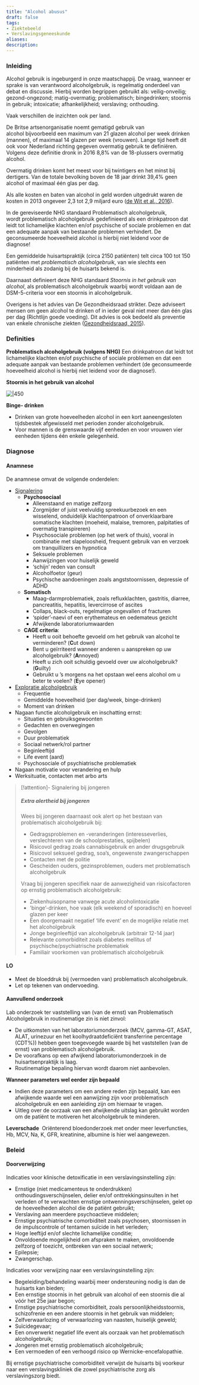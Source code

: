 ```yaml
---
title: "Alcohol abusus"
draft: false
tags: 
- Ziektebeeld
- Verslavingsgeneeskunde
aliases: 
description:
---
```




### Inleiding
Alcohol gebruik is ingeburgerd in onze maatschappij. De vraag, wanneer er sprake is van verantwoord alcoholgebruik, is regelmatig onderdeel van debat en discussie. Hierbij worden begrippen gebruikt als: veilig-onveilig; gezond-ongezond; matig-overmatig; problematisch; bingedrinken; stoornis in gebruik; intoxicatie; afhankelijkheid; verslaving; onthouding.

Vaak verschillen de inzichten ook per land.

De Britse artsenorganisatie noemt gematigd gebruik van alcohol bijvoorbeeld een maximum van 21 glazen alcohol per week drinken (mannen), of maximaal 14 glazen per week (vrouwen). Lange tijd heeft dit ook voor Nederland richting gegeven overmatig gebruik te definiëren. Volgens deze definitie dronk in 2016 8,8% van de 18-plussers overmatig alcohol.

Overmatig drinken komt het meest voor bij twintigers en het minst bij dertigers. Van de totale bevolking boven de 18 jaar drinkt 39,4% geen alcohol of maximaal één glas per dag.

Als alle kosten en baten van alcohol in geld worden uitgedrukt waren de kosten in 2013 ongeveer 2,3 tot 2,9 miljard euro ([de Wit et al., 2016](https://www.volksgezondheidenzorg.info/onderwerp/alcoholgebruik/kosten/kosten-0#9805)).

In de gereviseerde NHG standaard Problematisch alcoholgebruik, wordt problematisch alcoholgebruik gedefinieerd als een drinkpatroon dat leidt tot lichamelijke klachten en/of psychische of sociale problemen en dat een adequate aanpak van bestaande problemen verhindert. De geconsumeerde hoeveelheid alcohol is hierbij niet leidend voor de diagnose!

Een gemiddelde huisartspraktijk (circa 2150 patiënten) telt circa 100 tot 150 patiënten met _problematisch alcoholgebruik_, van wie slechts een minderheid als zodanig bij de huisarts bekend is.

Daarnaast definieert deze NHG standaard _Stoornis in het gebruik van alcohol_, als problematisch alcoholgebruik waarbij wordt voldaan aan de DSM-5-criteria voor een stoornis in alcoholgebruik.

Overigens is het advies van De Gezondheidsraad strikter. Deze adviseert mensen om geen alcohol te drinken of in ieder geval niet meer dan één glas per dag (Richtlijn goede voeding). Dit advies is ook bedoeld als preventie van enkele chronische ziekten ([Gezondheidsraad, 2015](https://www.volksgezondheidenzorg.info/onderwerp/alcoholgebruik/cijfers-context/huidige-situatie#9977)).


### Definities
**Problematisch alcoholgebruik (volgens NHG)**
Een drinkpatroon dat leidt tot lichamelijke klachten en/of psychische of sociale problemen en dat een adequate aanpak van bestaande problemen verhindert (de geconsumeerde hoeveelheid alcohol is hierbij niet leidend voor de diagnose!).

**Stoornis in het gebruik van alcohol**

![|450](https://i.imgur.com/dIleRJW.png)

**Binge- drinken**
- Drinken van grote hoeveelheden alcohol in een kort aaneengesloten tijdsbestek afgewisseld met perioden zonder alcoholgebruik. 
- Voor mannen is de grenswaarde vijf eenheden en voor vrouwen vier eenheden tijdens één enkele gelegenheid.

### Diagnose
#### Anamnese
De anamnese omvat de volgende onderdelen:

- <u>Signalering</u>
	- **Psychosociaal**
		- Alleenstaand en matige zelfzorg
		- Zorgmijder of juist veelvuldig spreekuurbezoek en een wisselend, onduidelijk klachtenpatroon of onverklaarbare somatische klachten (moeheid, malaise, tremoren, palpitaties of overmatig transpireren) 
		- Psychosociale problemen (op het werk of thuis), vooral in combinatie met slapeloosheid, frequent gebruik van en verzoek om tranquillizers en hypnotica
		- Seksuele problemen
		- Aanwijzingen voor huiselijk geweld
		- ‘schijn’ reden van consult
		- Alcoholfoetor (geur)
		- Psychische aandoeningen zoals angststoornissen, depressie of ADHD
	- **Somatisch**
		- Maag-darmproblematiek, zoals refluxklachten, gastritis, diarree, pancreatitis, hepatitis, levercirrose of ascites
		- Collaps, black-outs, regelmatige ongevallen of fracturen
		- ‘spider’-naevi of een erythemateus en oedemateus gezicht
		- Afwijkende laboratoriumwaarden
	- **CAGE criteria**:
		- Heeft u ooit behoefte gevoeld om het gebruik van alcohol te verminderen? (**C**ut down)
		- Bent u geïrriteerd wanneer anderen u aanspreken op uw alcoholgebruik? (**A**nnoyed)
		- Heeft u zich ooit schuldig gevoeld over uw alcoholgebruik? (**G**uilty)
		- Gebruikt u ’s morgens na het opstaan wel eens alcohol om u beter te voelen? (**E**ye opener)
- <u>Exploratie alcoholgebruik</u>
	- Frequentie
	- Gemiddelde hoeveelheid (per dag/week, binge-drinken)
	- Moment van drinken
- Nagaan functie alcoholgebruik en inschatting ernst:
	- Situaties en gebruiksgewoonten
	- Gedachten en overwegingen
	- Gevolgen
	- Duur problematiek
	- Sociaal netwerk/rol partner
	- Beginleeftijd
	- Life event (aard)
	- Psychosociale of psychiatrische problematiek
- Nagaan motivatie voor verandering en hulp
- Werksituatie, contacten met arbo arts

> [!attention]- Signalering bij jongeren
> ##### Extra alertheid bij jongeren
> Wees bij jongeren daarnaast ook alert op het bestaan van problematisch alcoholgebruik bij:
> - Gedragsproblemen en -veranderingen (interesseverlies, verslechteren van de schoolprestaties, spijbelen)
> - Risicovol gedrag zoals cannabisgebruik en ander drugsgebruik
> - Risicovol seksueel gedrag, soa’s, ongewenste zwangerschappen
> - Contacten met de politie
> - Gescheiden ouders, gezinsproblemen, ouders met problematisch alcoholgebruik
> 
> Vraag bij jongeren specifiek naar de aanwezigheid van risicofactoren op ernstig problematisch alcoholgebruik:
> - Ziekenhuisopname vanwege acute alcoholintoxicatie
> - 'binge’-drinken, hoe vaak (elk weekend of sporadisch) en hoeveel glazen per keer
> - Een doorgemaakt negatief ‘life event’ en de mogelijke relatie met het alcoholgebruik
> - Jonge beginleeftijd van alcoholgebruik (arbitrair 12-14 jaar)
> - Relevante comorbiditeit zoals diabetes mellitus of psychische/psychiatrische problematiek
> - Familiair voorkomen van problematisch alcoholgebruik

#### LO
- Meet de bloeddruk bij (vermoeden van) problematisch alcoholgebruik.
- Let op tekenen van ondervoeding.

#### Aanvullend onderzoek
Lab onderzoek ter vaststelling van (van de ernst) van Problematisch Alcoholgebruik in routinematige zin is niet zinvol:
- De uitkomsten van het laboratoriumonderzoek (MCV, gamma-GT, ASAT, ALAT, urinezuur en het koolhydraatdeficiënt transferrine percentage (CDT%)) hebben geen toegevoegde waarde bij het vaststellen (van de ernst) van problematisch alcoholgebruik. 
- De voorafkans op een afwijkend laboratoriumonderzoek in de huisartsenpraktijk is laag.
- Routinematige bepaling hiervan wordt daarom niet aanbevolen.

**Wanneer parameters wel eerder zijn bepaald**
- Indien deze parameters om een andere reden zijn bepaald, kan een afwijkende waarde wel een aanwijzing zijn voor problematisch alcoholgebruik en een aanleiding zijn om hiernaar te vragen.
- Uitleg over de oorzaak van een afwijkende uitslag kan gebruikt worden om de patiënt te motiveren het alcoholgebruik te minderen.

**Leverschade**
 Oriënterend bloedonderzoek met onder meer leverfuncties, Hb, MCV, Na, K, GFR, kreatinine, albumine is hier wel aangewezen.




### Beleid
#### Doorverwijzing
Indicaties voor klinische detoxificatie in een verslavingsinstelling zijn:

- Ernstige (niet medicamenteus te onderdrukken) onthoudingsverschijnselen, delier en/of onttrekkingsinsulten in het verleden of te verwachten ernstige ontwenningsverschijnselen, gelet op de hoeveelheden alcohol die de patiënt gebruikt;
- Verslaving aan meerdere psychoactieve middelen;
- Ernstige psychiatrische comorbiditeit zoals psychosen, stoornissen in de impulscontrole of tentamen suïcide in het verleden;
- Hoge leeftijd en/of slechte lichamelijke conditie;
- Onvoldoende mogelijkheid om afspraken te maken, onvoldoende zelfzorg of toezicht, ontbreken van een sociaal netwerk;
- Epilepsie;
- Zwangerschap.


  

Indicaties voor verwijzing naar een verslavingsinstelling zijn:

- Begeleiding/behandeling waarbij meer ondersteuning nodig is dan de huisarts kan bieden;
- Een ernstige stoornis in het gebruik van alcohol of een stoornis die al vóór het 25e jaar begon;
- Ernstige psychiatrische comorbiditeit, zoals persoonlijkheidsstoornis, schizofrenie en een andere stoornis in het gebruik van middelen;
- Zelfverwaarlozing of verwaarlozing van naasten, huiselijk geweld;
- Suïcidegevaar;
- Een onverwerkt negatief life event als oorzaak van het problematisch alcoholgebruik;
- Jongeren met ernstig problematisch alcoholgebruik;
- Een vermoeden of een verhoogd risico op Wernicke-encefalopathie.

Bij ernstige psychiatrische comorbiditeit verwijst de huisarts bij voorkeur naar een verslavingskliniek die zowel psychiatrische zorg als verslavingszorg biedt.